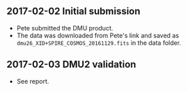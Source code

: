 ## 2017-02-02 Initial submission
- Pete submitted the DMU product.
- The data was downloaded from Pete's link and saved as
  `dmu26_XID+SPIRE_COSMOS_20161129.fits` in the data folder.

## 2017-02-03 DMU2 validation
- See report.
